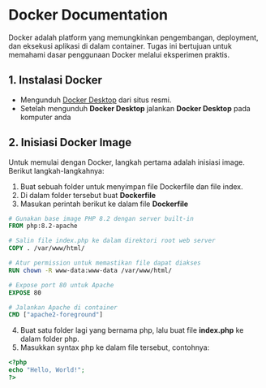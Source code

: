 # Docker Documentation
Docker adalah platform yang memungkinkan pengembangan, deployment, dan eksekusi aplikasi di dalam container. Tugas ini bertujuan untuk memahami dasar penggunaan Docker melalui eksperimen praktis.

## 1. Instalasi Docker
- Mengunduh [Docker Desktop](https://www.docker.com/products/docker-desktop/) dari situs resmi.
- Setelah mengunduh **Docker Desktop** jalankan **Docker Desktop** pada komputer anda

## 2. Inisiasi Docker Image
Untuk memulai dengan Docker, langkah pertama adalah inisiasi image. Berikut langkah-langkahnya:
1. Buat sebuah folder untuk menyimpan file Dockerfile dan file index.
2. Di dalam folder tersebut buat **Dockerfile**
3. Masukan perintah berikut ke dalam file **Dockerfile**
```dockerfile
# Gunakan base image PHP 8.2 dengan server built-in
FROM php:8.2-apache

# Salin file index.php ke dalam direktori root web server
COPY . /var/www/html/

# Atur permission untuk memastikan file dapat diakses
RUN chown -R www-data:www-data /var/www/html/

# Expose port 80 untuk Apache
EXPOSE 80

# Jalankan Apache di container
CMD ["apache2-foreground"]
```
4. Buat satu folder lagi yang bernama php, lalu buat file **index.php** ke dalam folder php.
5. Masukkan syntax php ke dalam file tersebut, contohnya:
```php
<?php
echo "Hello, World!";
?>
```


